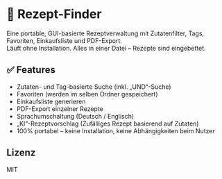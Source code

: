 # 🍲 Rezept-Finder

Eine portable, GUI-basierte Rezeptverwaltung mit Zutatenfilter, Tags, Favoriten, Einkaufsliste und PDF-Export.  
Läuft ohne Installation. Alles in einer Datei – Rezepte sind eingebettet.  

## ✅ Features

- Zutaten- und Tag-basierte Suche (inkl. „UND“-Suche)
- Favoriten (werden im selben Ordner gespeichert)
- Einkaufsliste generieren
- PDF-Export einzelner Rezepte
- Sprachumschaltung (Deutsch / Englisch)
- „KI“-Rezeptvorschlag (Zufälliges Rezept basierend auf Zutaten)
- 100% portabel – keine Installation, keine Abhängigkeiten beim Nutzer

## Lizenz

MIT
